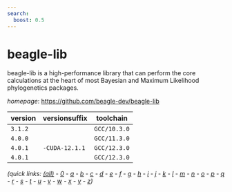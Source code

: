 ```yaml
---
search:
  boost: 0.5
---
```

# beagle-lib

beagle-lib is a high-performance library that can perform the core calculations at the heart of most  Bayesian and Maximum Likelihood phylogenetics packages.

*homepage*: <https://github.com/beagle-dev/beagle-lib>

version | versionsuffix | toolchain
--------|---------------|----------
``3.1.2`` |  | ``GCC/10.3.0``
``4.0.0`` |  | ``GCC/11.3.0``
``4.0.1`` | ``-CUDA-12.1.1`` | ``GCC/12.3.0``
``4.0.1`` |  | ``GCC/12.3.0``


*(quick links: [(all)](../index.md) - [0](../0/index.md) - [a](../a/index.md) - [b](../b/index.md) - [c](../c/index.md) - [d](../d/index.md) - [e](../e/index.md) - [f](../f/index.md) - [g](../g/index.md) - [h](../h/index.md) - [i](../i/index.md) - [j](../j/index.md) - [k](../k/index.md) - [l](../l/index.md) - [m](../m/index.md) - [n](../n/index.md) - [o](../o/index.md) - [p](../p/index.md) - [q](../q/index.md) - [r](../r/index.md) - [s](../s/index.md) - [t](../t/index.md) - [u](../u/index.md) - [v](../v/index.md) - [w](../w/index.md) - [x](../x/index.md) - [y](../y/index.md) - [z](../z/index.md))*

